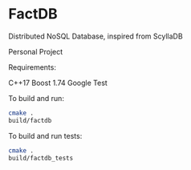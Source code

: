 # FactDB

Distributed NoSQL Database, inspired from ScyllaDB

Personal Project

Requirements:

C++17
Boost 1.74
Google Test

To build and run:

```bash
cmake .
build/factdb
```

To build and run tests:

```bash
cmake .
build/factdb_tests
```